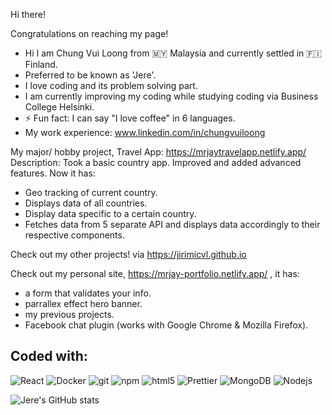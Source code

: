 Hi there!

Congratulations on reaching my page!

- Hi I am Chung Vui Loong from 🇲🇾 Malaysia and currently settled in 🇫🇮 Finland.
- Preferred to be known as 'Jere'.
- I love coding and its problem solving part.
- I am currently improving my coding while studying coding via Business College Helsinki.
- ⚡ Fun fact: I can say "I love coffee" in 6 languages.
- My work experience: www.linkedin.com/in/chungvuiloong

My major/ hobby project, Travel App: https://mrjaytravelapp.netlify.app/
Description: Took a basic country app. Improved and added advanced features. Now it has:
- Geo tracking of current country.
- Displays data of all countries.
- Display data specific to a certain country.
- Fetches data from 5 separate API and displays data accordingly to their respective components.

Check out my other projects! via https://jirimicvl.github.io

Check out my personal site, https://mrjay-portfolio.netlify.app/ , it has:
- a form that validates your info.
- parrallex effect hero banner.
- my previous projects.
- Facebook chat plugin (works with Google Chrome & Mozilla Firefox).



## Coded with:
<p>
  <img alt="React" src="https://img.shields.io/badge/-React-45b8d8?style=flat-square&logo=react&logoColor=white" />
  <img alt="Docker" src="https://img.shields.io/badge/-Docker-46a2f1?style=flat-square&logo=docker&logoColor=white" />
  <img alt="git" src="https://img.shields.io/badge/-Git-F05032?style=flat-square&logo=git&logoColor=white" />
  <img alt="npm" src="https://img.shields.io/badge/-NPM-CB3837?style=flat-square&logo=npm&logoColor=white" />
  <img alt="html5" src="https://img.shields.io/badge/-HTML5-E34F26?style=flat-square&logo=html5&logoColor=white" />
  <img alt="Prettier" src="https://img.shields.io/badge/-Prettier-F7B93E?style=flat-square&logo=prettier&logoColor=white" />
  <img alt="MongoDB" src="https://img.shields.io/badge/-MongoDB-13aa52?style=flat-square&logo=mongodb&logoColor=white" />
  <img alt="Nodejs" src="https://img.shields.io/badge/-Nodejs-43853d?style=flat-square&logo=Node.js&logoColor=white" />
</p>

![Jere's GitHub stats](https://github-readme-stats.vercel.app/api?username=jirimicvl&show_icons=true&theme=transparent)

